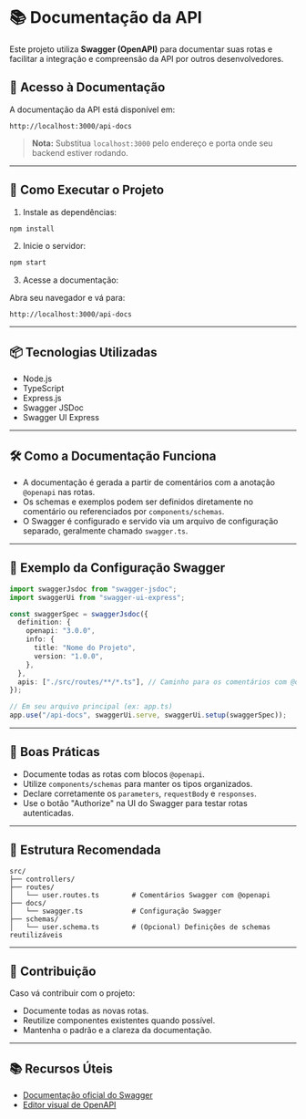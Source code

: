 # 📚 Documentação da API

Este projeto utiliza **Swagger (OpenAPI)** para documentar suas rotas e facilitar a integração e compreensão da API por outros desenvolvedores.

## 🔗 Acesso à Documentação

A documentação da API está disponível em:

```
http://localhost:3000/api-docs
```

> **Nota:** Substitua `localhost:3000` pelo endereço e porta onde seu backend estiver rodando.

---

## 🚀 Como Executar o Projeto

1. Instale as dependências:

```bash
npm install
```

2. Inicie o servidor:

```bash
npm start
```

3. Acesse a documentação:

Abra seu navegador e vá para:

```
http://localhost:3000/api-docs
```

---

## 📦 Tecnologias Utilizadas

- Node.js
- TypeScript
- Express.js
- Swagger JSDoc
- Swagger UI Express

---

## 🛠️ Como a Documentação Funciona

- A documentação é gerada a partir de comentários com a anotação `@openapi` nas rotas.
- Os schemas e exemplos podem ser definidos diretamente no comentário ou referenciados por `components/schemas`.
- O Swagger é configurado e servido via um arquivo de configuração separado, geralmente chamado `swagger.ts`.

---

## 📁 Exemplo da Configuração Swagger

```ts
import swaggerJsdoc from "swagger-jsdoc";
import swaggerUi from "swagger-ui-express";

const swaggerSpec = swaggerJsdoc({
  definition: {
    openapi: "3.0.0",
    info: {
      title: "Nome do Projeto",
      version: "1.0.0",
    },
  },
  apis: ["./src/routes/**/*.ts"], // Caminho para os comentários com @openapi
});

// Em seu arquivo principal (ex: app.ts)
app.use("/api-docs", swaggerUi.serve, swaggerUi.setup(swaggerSpec));
```

---

## 🧩 Boas Práticas

- Documente todas as rotas com blocos `@openapi`.
- Utilize `components/schemas` para manter os tipos organizados.
- Declare corretamente os `parameters`, `requestBody` e `responses`.
- Use o botão "Authorize" na UI do Swagger para testar rotas autenticadas.

---

## 📁 Estrutura Recomendada

```
src/
├── controllers/
├── routes/
│   └── user.routes.ts        # Comentários Swagger com @openapi
├── docs/
│   └── swagger.ts            # Configuração Swagger
├── schemas/
│   └── user.schema.ts        # (Opcional) Definições de schemas reutilizáveis
```

---

## 🤝 Contribuição

Caso vá contribuir com o projeto:

- Documente todas as novas rotas.
- Reutilize componentes existentes quando possível.
- Mantenha o padrão e a clareza da documentação.

---

## 📚 Recursos Úteis

- [Documentação oficial do Swagger](https://swagger.io/docs/)
- [Editor visual de OpenAPI](https://editor.swagger.io/)
